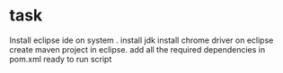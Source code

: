 # task
Install eclipse ide on system .
install jdk
install chrome driver on eclipse
create maven project in eclipse.
add all the required dependencies in pom.xml
ready to run script

